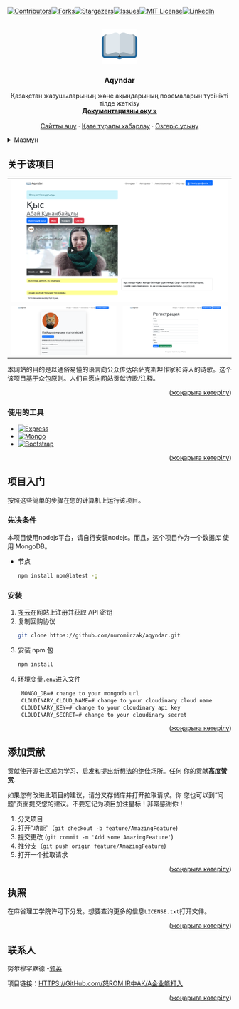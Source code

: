 <div id="top"></div>
<!--
*** Thanks for checking out the Best-README-Template. If you have a suggestion
*** that would make this better, please fork the repo and create a pull request
*** or simply open an issue with the tag "enhancement".
*** Don't forget to give the project a star!
*** Thanks again! Now go create something AMAZING! :D
-->

<!-- https://github.com/othneildrew -->

<!-- PROJECT SHIELDS -->

<!--
*** I'm using markdown "reference style" links for readability.
*** Reference links are enclosed in brackets [ ] instead of parentheses ( ).
*** See the bottom of this document for the declaration of the reference variables
*** for contributors-url, forks-url, etc. This is an optional, concise syntax you may use.
*** https://www.markdownguide.org/basic-syntax/#reference-style-links
-->

[![Contributors][contributors-shield]][contributors-url][![Forks][forks-shield]][forks-url][![Stargazers][stars-shield]][stars-url][![Issues][issues-shield]][issues-url][![MIT License][license-shield]][license-url][![LinkedIn][linkedin-shield]][linkedin-url]

<!-- PROJECT LOGO -->

<br />
<div align="center">
  <a href="https://github.com/nuromirzak/aqyndar">
    <img src="./public/icons/android-chrome-192x192.png" alt="Logo" width="80" height="80">
  </a>

<h3 align="center">Aqyndar</h3>

  <p align="center">
    Қазақстан жазушыларының және ақындарының поэемаларын түсінікті тілде жеткізу
    <br />
        <a href="https://github.com/nuromirzak/aqyndar"><strong>Документацияны оқу »</strong></a>
    <br />
    <br />
    <a href="https://aqyndar.herokuapp.com/">Сайтты ашу</a>
    ·
    <a href="https://github.com/nuromirzak/aqyndar/issues">Қате туралы хабарлау</a>
    ·
    <a href="https://github.com/nuromirzak/aqyndar/issues">Өзгеріс ұсыну</a>
  </p>
</div>

<!-- TABLE OF CONTENTS -->

<details>
  <summary>Мазмұн</summary>
  <ol>
    <li>
      <a href="#жоба-туралы">About The Project</a>
      <ul>
        <li><a href="#қолданылған-құралдар">Қолданылған құралдар</a></li>
      </ul>
    </li>
    <li>
      <a href="#проектке-кірісу">Проектке кірісу</a>
      <ul>
        <li><a href="#алғышарттар">Алғышарттар</a></li>
        <li><a href="#орнату">Орнату</a></li>
      </ul>
    </li>
    <li><a href="#үлесқосу">Үлес қосу</a></li>
    <li><a href="#лицензия">Лицензия</a></li>
    <li><a href="#контакттер">Контакттер</a></li>
  </ol>
</details>

<!-- ABOUT THE PROJECT -->

## 关于该项目

<table>
  <tr>
    <td valign="top" colspan="2"><img src="./public/images/screenshot_1.png"/></td>
  </tr>
  <tr>
    <td valign="top"><img src="./public/images/screenshot_2.png"/></td>
    <td valign="top"><img src="./public/images/screenshot_3.png"/></td>
  </tr>
</table>

本网站的目的是以通俗易懂的语言向公众传达哈萨克斯坦作家和诗人的诗歌。这个
该项目基于众包原则。人们自愿向网站贡献诗歌/注释。

<p align="right">(<a href="#top">жоңарыға көтерілу</a>)</p>

### 使用的工具

-   [![Express][Express.js]][Express-url]
-   [![Mongo][MongoDB]][Mongo-url]
-   [![Bootstrap][Bootstrap.com]][Bootstrap-url]

<p align="right">(<a href="#top">жоңарыға көтерілу</a>)</p>

<!-- GETTING STARTED -->

## 项目入门

按照这些简单的步骤在您的计算机上运行该项目。

### 先决条件

本项目使用nodejs平台，请自行安装nodejs。而且，这个项目作为一个数据库
使用 MongoDB。

-   节点
    ```sh
    npm install npm@latest -g
    ```

### 安装

1.  [多云](https://cloudinary.com/)在网站上注册并获取 API 密钥
2.  复制回购协议
    ```sh
    git clone https://github.com/nuromirzak/aqyndar.git
    ```
3.  安装 npm 包
    ```sh
    npm install
    ```
4.  环境变量`.env`进入文件
    ```dotenv
     MONGO_DB=# change to your mongodb url
     CLOUDINARY_CLOUD_NAME=# change to your cloudinary cloud name
     CLOUDINARY_KEY=# change to your cloudinary api key
     CLOUDINARY_SECRET=# change to your cloudinary secret
    ```

<p align="right">(<a href="#top">жоңарыға көтерілу</a>)</p>

<!-- CONTRIBUTING -->

## 添加贡献

贡献使开源社区成为学习、启发和提出新想法的绝佳场所。任何
你的贡献**高度赞赏**.

如果您有改进此项目的建议，请分叉存储库并打开拉取请求。你
您也可以到“问题”页面提交您的建议。不要忘记为项目加注星标！非常感谢你！

1.  分叉项目
2.  打开“功能”（`git checkout -b feature/AmazingFeature`)
3.  提交更改 (`git commit -m 'Add some AmazingFeature'`)
4.  推分支（`git push origin feature/AmazingFeature`)
5.  打开一个拉取请求

<p align="right">(<a href="#top">жоңарыға көтерілу</a>)</p>

<!-- LICENSE -->

## 执照

在麻省理工学院许可下分发。想要查询更多的信息`LICENSE.txt`打开文件。

<p align="right">(<a href="#top">жоңарыға көтерілу</a>)</p>

<!-- CONTACT -->

## 联系人

努尔穆罕默德 -[领英][linkedin-url]

项目链接：[HTTPS://GitHub.com/怒ROM IR中AK/A企业能打入](https://github.com/nuromirzak/aqyndar)

<p align="right">(<a href="#top">жоңарыға көтерілу</a>)</p>

<!-- MARKDOWN LINKS & IMAGES -->

<!-- https://www.markdownguide.org/basic-syntax/#reference-style-links -->

[contributors-shield]: https://img.shields.io/github/contributors/nuromirzak/aqyndar.svg?style=for-the-badge

[contributors-url]: https://github.com/nuromirzak/aqyndar/graphs/contributors

[forks-shield]: https://img.shields.io/github/forks/nuromirzak/aqyndar.svg?style=for-the-badge

[forks-url]: https://github.com/nuromirzak/aqyndar/network/members

[stars-shield]: https://img.shields.io/github/stars/nuromirzak/aqyndar.svg?style=for-the-badge

[stars-url]: https://github.com/nuromirzak/aqyndar/stargazers

[issues-shield]: https://img.shields.io/github/issues/nuromirzak/aqyndar.svg?style=for-the-badge

[issues-url]: https://github.com/nuromirzak/aqyndar/issues

[license-shield]: https://img.shields.io/github/license/nuromirzak/aqyndar.svg?style=for-the-badge

[license-url]: https://github.com/nuromirzak/aqyndar/blob/master/LICENSE.txt

[linkedin-shield]: https://img.shields.io/badge/-LinkedIn-black.svg?style=for-the-badge&logo=linkedin&colorB=555

[linkedin-url]: https://linkedin.com/in/nurmukhammed

[product-screenshot]: ./public/images/screenshot_1.png

[Express.js]: https://img.shields.io/badge/Express.js-404D59?style=for-the-badge&logoColor=white&logo=express

[Express-url]: https://expressjs.com/

[MongoDB]: https://img.shields.io/badge/MongoDB-4EA94B?style=for-the-badge&logo=mongodb&logoColor=white

[Mongo-url]: https://www.mongodb.com/

[Bootstrap.com]: https://img.shields.io/badge/Bootstrap-563D7C?style=for-the-badge&logo=bootstrap&logoColor=white

[Bootstrap-url]: https://getbootstrap.com
